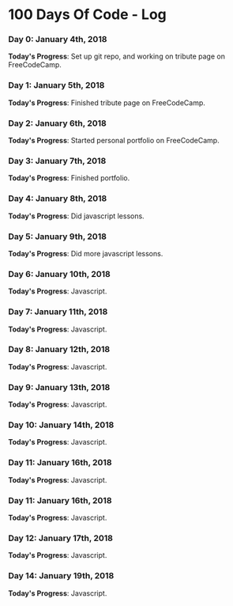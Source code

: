 # 100 Days Of Code - Log

### Day 0: January 4th, 2018


**Today's Progress**: Set up git repo, and working on tribute page on FreeCodeCamp.

### Day 1: January 5th, 2018


**Today's Progress**: Finished tribute page on FreeCodeCamp.

### Day 2: January 6th, 2018


**Today's Progress**: Started personal portfolio on FreeCodeCamp. 

### Day 3: January 7th, 2018


**Today's Progress**: Finished portfolio.

### Day 4: January 8th, 2018


**Today's Progress**: Did javascript lessons.

### Day 5: January 9th, 2018


**Today's Progress**: Did more javascript lessons.

### Day 6: January 10th, 2018


**Today's Progress**: Javascript.

### Day 7: January 11th, 2018


**Today's Progress**: Javascript.

### Day 8: January 12th, 2018


**Today's Progress**: Javascript.

### Day 9: January 13th, 2018


**Today's Progress**: Javascript.

### Day 10: January 14th, 2018


**Today's Progress**: Javascript.

### Day 11: January 16th, 2018

**Today's Progress**: Javascript.

### Day 11: January 16th, 2018
**Today's Progress**: Javascript.

### Day 12: January 17th, 2018

**Today's Progress**: Javascript.

### Day 14: January 19th, 2018


**Today's Progress**: Javascript.



